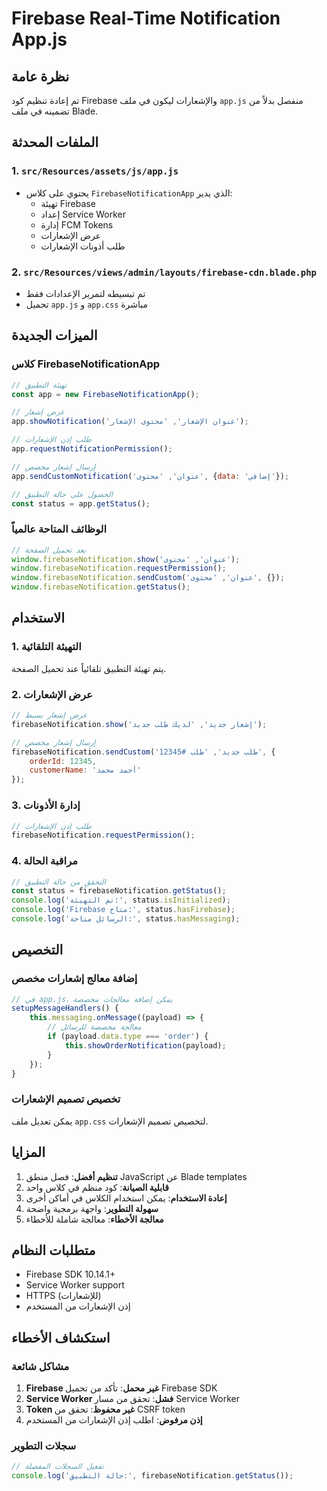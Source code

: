 # Firebase Real-Time Notification App.js

## نظرة عامة
تم إعادة تنظيم كود Firebase والإشعارات ليكون في ملف `app.js` منفصل بدلاً من تضمينه في ملف Blade.

## الملفات المحدثة

### 1. `src/Resources/assets/js/app.js`
- يحتوي على كلاس `FirebaseNotificationApp` الذي يدير:
  - تهيئة Firebase
  - إعداد Service Worker
  - إدارة FCM Tokens
  - عرض الإشعارات
  - طلب أذونات الإشعارات

### 2. `src/Resources/views/admin/layouts/firebase-cdn.blade.php`
- تم تبسيطه لتمرير الإعدادات فقط
- تحميل `app.js` و `app.css` مباشرة

## الميزات الجديدة

### كلاس FirebaseNotificationApp
```javascript
// تهيئة التطبيق
const app = new FirebaseNotificationApp();

// عرض إشعار
app.showNotification('عنوان الإشعار', 'محتوى الإشعار');

// طلب إذن الإشعارات
app.requestNotificationPermission();

// إرسال إشعار مخصص
app.sendCustomNotification('عنوان', 'محتوى', {data: 'إضافي'});

// الحصول على حالة التطبيق
const status = app.getStatus();
```

### الوظائف المتاحة عالمياً
```javascript
// بعد تحميل الصفحة
window.firebaseNotification.show('عنوان', 'محتوى');
window.firebaseNotification.requestPermission();
window.firebaseNotification.sendCustom('عنوان', 'محتوى', {});
window.firebaseNotification.getStatus();
```

## الاستخدام

### 1. التهيئة التلقائية
يتم تهيئة التطبيق تلقائياً عند تحميل الصفحة.

### 2. عرض الإشعارات
```javascript
// عرض إشعار بسيط
firebaseNotification.show('إشعار جديد', 'لديك طلب جديد');

// إرسال إشعار مخصص
firebaseNotification.sendCustom('طلب جديد', 'طلب #12345', {
    orderId: 12345,
    customerName: 'أحمد محمد'
});
```

### 3. إدارة الأذونات
```javascript
// طلب إذن الإشعارات
firebaseNotification.requestPermission();
```

### 4. مراقبة الحالة
```javascript
// التحقق من حالة التطبيق
const status = firebaseNotification.getStatus();
console.log('تم التهيئة:', status.isInitialized);
console.log('Firebase متاح:', status.hasFirebase);
console.log('الرسائل متاحة:', status.hasMessaging);
```

## التخصيص

### إضافة معالج إشعارات مخصص
```javascript
// في app.js، يمكن إضافة معالجات مخصصة
setupMessageHandlers() {
    this.messaging.onMessage((payload) => {
        // معالجة مخصصة للرسائل
        if (payload.data.type === 'order') {
            this.showOrderNotification(payload);
        }
    });
}
```

### تخصيص تصميم الإشعارات
يمكن تعديل ملف `app.css` لتخصيص تصميم الإشعارات.

## المزايا

1. **تنظيم أفضل**: فصل منطق JavaScript عن Blade templates
2. **قابلية الصيانة**: كود منظم في كلاس واحد
3. **إعادة الاستخدام**: يمكن استخدام الكلاس في أماكن أخرى
4. **سهولة التطوير**: واجهة برمجية واضحة
5. **معالجة الأخطاء**: معالجة شاملة للأخطاء

## متطلبات النظام

- Firebase SDK 10.14.1+
- Service Worker support
- HTTPS (للإشعارات)
- إذن الإشعارات من المستخدم

## استكشاف الأخطاء

### مشاكل شائعة
1. **Firebase غير محمل**: تأكد من تحميل Firebase SDK
2. **Service Worker فشل**: تحقق من مسار Service Worker
3. **Token غير محفوظ**: تحقق من CSRF token
4. **إذن مرفوض**: اطلب إذن الإشعارات من المستخدم

### سجلات التطوير
```javascript
// تفعيل السجلات المفصلة
console.log('حالة التطبيق:', firebaseNotification.getStatus());
```
